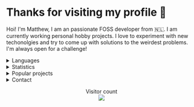 <h1>Thanks for visiting my profile 👋</h1>

Hoi! I'm Matthew, I am an passionate FOSS developer from 🇳🇱. I am currently working personal hobby projects. I love to experiment with new techonolgies and try to come up with solutions to the weirdest problems. I'm always open for a challenge!
<br/>
<details>
      <summary> Languages </summary>
Here are the languages I know/am learning:
<br>
- C
<br>
- Python
<br>
- Rust
<br>
- JavaScript/TypeScript
<br>
- A bit of go
<br>
- A bit of .NET
<br>
- A bit of Java
<br> 
- Basics of x86 and RISC-V assembly
<br />
<br />
</details>
<details>
      <summary> Statistics </summary>
<br/>
  <img align="center" src="https://github-readme-stats.vercel.app/api?username=AltF02&show_icons=true&include_all_commits=true&theme=dracula" alt="AltF02's github stats" />
      <br />
  <img align="center" src="https://github-readme-stats.vercel.app/api/top-langs/?username=AltF02&layout=compact&theme=dracula" />
  <br />
  <!--START_SECTION:waka-->
**🐱 My GitHub Data** 

> 🏆 214 Contributions in the Year 2022
 > 
> 📦 39.9 kB Used in GitHub's Storage 
 > 
> 💼 Opted to Hire
 > 
> 📜 59 Public Repositories 
 > 
> 🔑 20 Private Repositories  
 > 
**I Mostly Code in Rust** 

```text
Rust                     25 repos            █████████░░░░░░░░░░░░░░░░   36.23% 
Python                   19 repos            ███████░░░░░░░░░░░░░░░░░░   27.54% 
JavaScript               8 repos             ███░░░░░░░░░░░░░░░░░░░░░░   11.59% 
TypeScript               4 repos             █░░░░░░░░░░░░░░░░░░░░░░░░   5.8% 
Vue                      3 repos             █░░░░░░░░░░░░░░░░░░░░░░░░   4.35%

```



 Last Updated on 19/07/2022 07:16:52 UTC
<!--END_SECTION:waka-->
  </details>
  <details>
      <summary> Popular projects</summary>
  <a href="https://github.com/AltF02/x11-rs">
  <img align="center" src="https://github-readme-stats.vercel.app/api/pin/?username=AltF02&repo=X11-rs&theme=dracula" /> 
  </a>
  </details>
<details>
      <summary> Contact </summary>
<br/>
My contact details are available on <a href="https://altf2.dev">my site</a>
<br/>
</details>
  <p align="center"> 
  Visitor count<br>
  <img src="https://profile-counter.glitch.me/AltF02/count.svg" />
</p>


